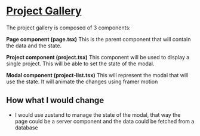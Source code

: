 # [Project Gallery](https://blog.olivierlarose.com/tutorials/project-gallery-mouse-hover)

The project gallery is composed of 3 components:

**Page component (page.tsx)**
This is the parent component that will contain the data and the state.

**Project component (project.tsx)**
This component will be used to display a single project. This will be able to set the state of the modal.

**Modal component (project-list.tsx)**
This will represent the modal that will use the state. It will animate the changes using framer motion 

## How what I would change
- I would use zustand to manage the state of the modal, that way the page could be a server component and the data could be fetched from a database